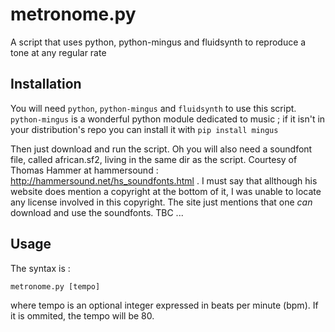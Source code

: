 # metronome.py

A script that uses python, python-mingus and fluidsynth to reproduce a tone at any regular rate

## Installation

You will need `python`, `python-mingus` and `fluidsynth` to use this script. `python-mingus` is a wonderful python module dedicated to music ; if it isn't in your distribution's repo you can install it with
  `pip install mingus`

Then just download and run the script. Oh you will also need a soundfont file, called african.sf2, living in the same dir as the script. Courtesy of Thomas Hammer at hammersound : http://hammersound.net/hs_soundfonts.html . I must say that allthough his website does mention a copyright at the bottom of it, I was unable to locate any license involved in this copyright. The site just mentions that one _can_ download and use the soundfonts. TBC ...

## Usage

The syntax is :

  `metronome.py [tempo]`

where tempo is an optional integer expressed in beats per minute (bpm). If it is ommited, the tempo will be 80.
